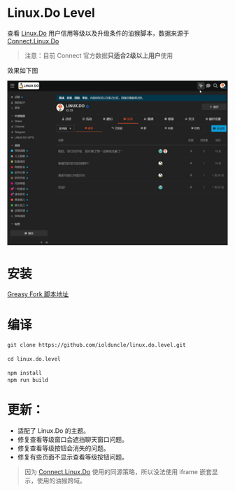 # Linux.Do Level

查看 [Linux.Do](https://linux.do) 用户信用等级以及升级条件的油猴脚本，数据来源于 [Connect.Linux.Do](https://connect.linux.do) 

> 注意：目前 Connect 官方数据**只适合2级以上用户**使用

效果如下图

![效果图](https://raw.githubusercontent.com/iolduncle/linux.do.level/master/screenshot/level.gif)

# 安装
[Greasy Fork 脚本地址](https://greasyfork.org/zh-CN/scripts/490520-linux-do-level)

# 编译
```shell
git clone https://github.com/iolduncle/linux.do.level.git

cd linux.do.level

npm install
npm run build
```

# 更新：
- 适配了 Linux.Do 的主题。
- 修复查看等级窗口会遮挡聊天窗口问题。
- 修复查看等级按钮会消失的问题。
- 修复有些页面不显示查看等级按钮问题。

> 因为 [Connect.Linux.Do](https://connect.linux.do) 使用的同源策略，所以没法使用 iframe 嵌套显示，使用的油猴跨域。